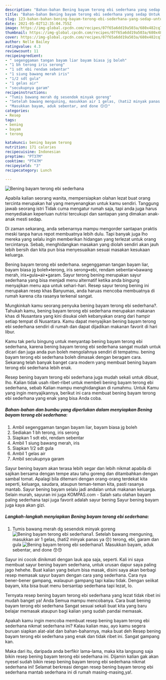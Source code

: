 ```yaml
---
description: "Bahan-bahan Bening bayam terong ebi sederhana yang sedap Untuk Jualan"
title: "Bahan-bahan Bening bayam terong ebi sederhana yang sedap Untuk Jualan"
slug: 123-bahan-bahan-bening-bayam-terong-ebi-sederhana-yang-sedap-untuk-jualan
date: 2021-05-02T12:35:04.755Z
image: https://img-global.cpcdn.com/recipes/07f65a6dd19a503a/680x482cq70/bening-bayam-terong-ebi-sederhana-foto-resep-utama.jpg
thumbnail: https://img-global.cpcdn.com/recipes/07f65a6dd19a503a/680x482cq70/bening-bayam-terong-ebi-sederhana-foto-resep-utama.jpg
cover: https://img-global.cpcdn.com/recipes/07f65a6dd19a503a/680x482cq70/bening-bayam-terong-ebi-sederhana-foto-resep-utama.jpg
author: Nelle Bailey
ratingvalue: 4.3
reviewcount: 11
recipeingredient:
- " segenggaman tangan bayam liar bayam biasa jg boleh"
- "1 bh terong iris serong"
- "1 sdt ebi rendam sebentar"
- "1 siung bawang merah iris"
- "1/2 sdt gula"
- "1 gelas air"
- "secukupnya garam"
recipeinstructions:
- "Tumis bawang merah dg sesendok minyak goreng"
- "Setelah bawang menguning, masukkan air 1 gelas, (hati2 minyak panas ya 😚) terong, ebi, garam dan gula"
- "Masukkan bayam, aduk sebentar, and done 😙😙"
categories:
- Resep
tags:
- bening
- bayam
- terong

katakunci: bening bayam terong 
nutrition: 171 calories
recipecuisine: Indonesian
preptime: "PT37M"
cooktime: "PT47M"
recipeyield: "3"
recipecategory: Lunch

---
```



![Bening bayam terong ebi sederhana](https://img-global.cpcdn.com/recipes/07f65a6dd19a503a/680x482cq70/bening-bayam-terong-ebi-sederhana-foto-resep-utama.jpg)

Apabila kalian seorang wanita, mempersiapkan olahan lezat buat orang tercinta merupakan hal yang menyenangkan untuk kamu sendiri. Tanggung jawab seorang istri Tidak cuma mengatur rumah saja, tapi anda juga harus menyediakan keperluan nutrisi tercukupi dan santapan yang dimakan anak-anak mesti sedap.

Di zaman  sekarang, anda sebenarnya mampu mengorder santapan praktis meski tanpa harus repot membuatnya lebih dulu. Tapi banyak juga lho mereka yang selalu ingin memberikan hidangan yang terlezat untuk orang tercintanya. Sebab, menghidangkan masakan yang diolah sendiri akan jauh lebih bersih dan kita pun bisa menyesuaikan sesuai masakan kesukaan keluarga. 

Bening bayam terong ebi sederhana. segenggaman tangan bayam liar, bayam biasa jg boleh•terong, iris serong•ebi, rendam sebentar•bawang merah, iris•gula•air•garam. Sayur terong bening merupakan sayur sederhana yang bisa menjadi menu alternatif ketika anda bingung menyajikan menu apa untuk sehari-hari. Resep sayur terong bening ini merupakan resep khas Banyumas, anda haruas mencoba membuatnya di rumah karena cita rasanya terkenal sangat.

Mungkinkah kamu seorang penyuka bening bayam terong ebi sederhana?. Tahukah kamu, bening bayam terong ebi sederhana merupakan makanan khas di Nusantara yang kini disukai oleh kebanyakan orang dari hampir setiap tempat di Nusantara. Kamu dapat menyajikan bening bayam terong ebi sederhana sendiri di rumah dan dapat dijadikan makanan favorit di hari libur.

Kamu tak perlu bingung untuk menyantap bening bayam terong ebi sederhana, karena bening bayam terong ebi sederhana sangat mudah untuk dicari dan juga anda pun boleh mengolahnya sendiri di tempatmu. bening bayam terong ebi sederhana boleh dimasak dengan beragam cara. Sekarang telah banyak banget cara modern yang membuat bening bayam terong ebi sederhana lebih enak.

Resep bening bayam terong ebi sederhana juga mudah sekali untuk dibuat, lho. Kalian tidak usah ribet-ribet untuk membeli bening bayam terong ebi sederhana, sebab Kalian mampu menghidangkan di rumahmu. Untuk Kamu yang ingin menyajikannya, berikut ini cara membuat bening bayam terong ebi sederhana yang enak yang bisa Anda coba.

<!--inarticleads1-->

##### Bahan-bahan dan bumbu yang diperlukan dalam menyiapkan Bening bayam terong ebi sederhana:

1. Ambil  segenggaman tangan bayam liar, bayam biasa jg boleh
1. Sediakan 1 bh terong, iris serong
1. Siapkan 1 sdt ebi, rendam sebentar
1. Ambil 1 siung bawang merah, iris
1. Siapkan 1/2 sdt gula
1. Ambil 1 gelas air
1. Ambil secukupnya garam


Sayur bening bayam akan terasa lebih segar dan lebih nikmat apabila di sajikan bersama dengan tempe atau tahu goreng dan ditambahkan dengan sambal tomat. Apalagi bila ditemani dengan orang-orang terdekat kita seperti, keluarga, saudara, ataupun teman-teman kita, pasti rasanya mantab. Sayur bening bayam selalu jadi andalan untuk makanan keluarga. Selain murah, sayuran ini juga KOMPAS.com - Salah satu olahan bayam paling sederhana tapi juga favorit adalah sayur bening Sayur bening bayam juga kaya akan gizi. 

<!--inarticleads2-->

##### Langkah-langkah menyiapkan Bening bayam terong ebi sederhana:

1. Tumis bawang merah dg sesendok minyak goreng
<img src="https://img-global.cpcdn.com/steps/4eacafbf778e5ad7/160x128cq70/bening-bayam-terong-ebi-sederhana-langkah-memasak-1-foto.jpg" alt="Bening bayam terong ebi sederhana">1. Setelah bawang menguning, masukkan air 1 gelas, (hati2 minyak panas ya 😚) terong, ebi, garam dan gula
<img src="https://img-global.cpcdn.com/steps/a4063851eebe62f9/160x128cq70/bening-bayam-terong-ebi-sederhana-langkah-memasak-2-foto.jpg" alt="Bening bayam terong ebi sederhana">1. Masukkan bayam, aduk sebentar, and done 😙😙


Sayur ini cocok dinikmati dengan lauk apa saja, seperti. Kali ini saya membuat sayur bening bayam sederhana, untuk urusan dapur saya paling jago hehehe. Buat kalian yang belum bisa masak, disini saya akan berbagi resep memasak sayur bayam dengan cara yang sederhana. Cara nya bener-bener gampang, walaupun gampang tapi kalau tidak. Dengan seiikat bayam, kita bisa buat menu bersantap sederhana tapi lezat, lo. 

Ternyata resep bening bayam terong ebi sederhana yang lezat tidak ribet ini mudah banget ya! Anda Semua mampu mencobanya. Cara buat bening bayam terong ebi sederhana Sangat sesuai sekali buat kita yang baru belajar memasak ataupun bagi kalian yang sudah pandai memasak.

Apakah kamu ingin mencoba membuat resep bening bayam terong ebi sederhana nikmat sederhana ini? Kalau kalian mau, ayo kamu segera buruan siapkan alat-alat dan bahan-bahannya, maka buat deh Resep bening bayam terong ebi sederhana yang enak dan tidak ribet ini. Sangat gampang kan. 

Maka dari itu, daripada anda berfikir lama-lama, maka kita langsung saja bikin resep bening bayam terong ebi sederhana ini. Dijamin kalian gak akan nyesel sudah bikin resep bening bayam terong ebi sederhana nikmat sederhana ini! Selamat berkreasi dengan resep bening bayam terong ebi sederhana mantab sederhana ini di rumah masing-masing,ya!.

